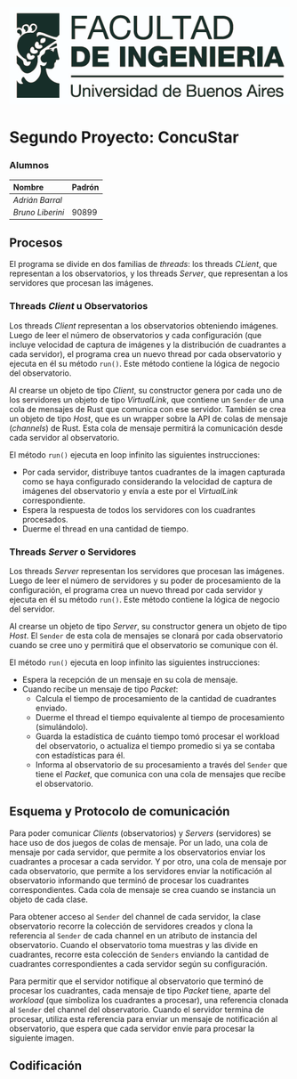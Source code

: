![](images/banner_fiuba.png)
# Segundo Proyecto: ConcuStar

### Alumnos

|**Nombre**|**Padrón**|
|:---|:---|
|*Adrián Barral*||
|*Bruno Liberini*|90899|

## Procesos

El programa se divide en dos familias de *threads*: los threads *CLient*, que representan a los observatorios, y los threads *Server*, que representan a los servidores que procesan las imágenes.

### Threads *Client* u Observatorios

Los threads *Client* representan a los observatorios obteniendo imágenes. Luego de leer el número de observatorios y cada configuración (que incluye velocidad de captura de imágenes y la distribución de cuadrantes a cada servidor), el programa crea un nuevo thread por cada observatorio y ejecuta en él su método `run()`. Este método contiene la lógica de negocio del observatorio.

Al crearse un objeto de tipo *Client*, su constructor genera por cada uno de los servidores un objeto de tipo *VirtualLink*, que contiene un `Sender` de una cola de mensajes de Rust que comunica con ese servidor. También se crea un objeto de tipo *Host*, que es un wrapper sobre la API de colas de mensaje (*channels*) de Rust. Esta cola de mensaje permitirá la comunicación desde cada servidor al observatorio.

El método `run()` ejecuta en loop infinito las siguientes instrucciones:

* Por cada servidor, distribuye tantos cuadrantes de la imagen capturada como se haya configurado considerando la velocidad de captura de imágenes del observatorio y envía a este por el *VirtualLink* correspondiente.
* Espera la respuesta de todos los servidores con los cuadrantes procesados.
* Duerme el thread en una cantidad de tiempo.

### Threads *Server* o Servidores

Los threads *Server* representan los servidores que procesan las imágenes. Luego de leer el número de servidores y su poder de procesamiento de la configuración, el programa crea un nuevo thread por cada servidor y ejecuta en él su método `run()`. Este método contiene la lógica de negocio del servidor.

Al crearse un objeto de tipo *Server*, su constructor genera un objeto de tipo *Host*. El `Sender` de esta cola de mensajes se clonará por cada observatorio cuando se cree uno y permitirá que el observatorio se comunique con él.

El método `run()` ejecuta en loop infinito las siguientes instrucciones:

* Espera la recepción de un mensaje en su cola de mensaje.
* Cuando recibe un mensaje de tipo *Packet*:
  * Calcula el tiempo de procesamiento de la cantidad de cuadrantes enviado.
  * Duerme el thread el tiempo equivalente al tiempo de procesamiento (simulándolo).
  * Guarda la estadística de cuánto tiempo tomó procesar el workload del observatorio, o actualiza el tiempo promedio si ya se contaba con estadísticas para él.
  * Informa al observatorio de su procesamiento a través del `Sender` que tiene el *Packet*, que comunica con una cola de mensajes que recibe el observatorio.

## Esquema y Protocolo de comunicación

Para poder comunicar *Clients* (observatorios) y *Servers* (servidores) se hace uso de dos juegos de colas de mensaje. Por un lado, una cola de mensaje por cada servidor, que permite a los observatorios enviar los cuadrantes a procesar a cada servidor. Y por otro, una cola de mensaje por cada observatorio, que permite a los servidores enviar la notificación al observatorio informando que terminó de procesar los cuadrantes correspondientes. Cada cola de mensaje se crea cuando se instancia un objeto de cada clase.

Para obtener acceso al `Sender` del channel de cada servidor, la clase observatorio recorre la colección de servidores creados y clona la referencia al `Sender` de cada channel en un atributo de instancia del observatorio. Cuando el observatorio toma muestras y las divide en cuadrantes, recorre esta colección de `Senders` enviando la cantidad de cuadrantes correspondientes a cada servidor según su configuración.

Para permitir que el servidor notifique al observatorio que terminó de procesar los cuadrantes, cada mensaje de tipo *Packet* tiene, aparte del *workload* (que simboliza los cuadrantes a procesar), una referencia clonada al `Sender` del channel del observatorio. Cuando el servidor termina de procesar, utiliza esta referencia para enviar un mensaje de notificación al observatorio, que espera que cada servidor envíe para procesar la siguiente imagen.

## Codificación

